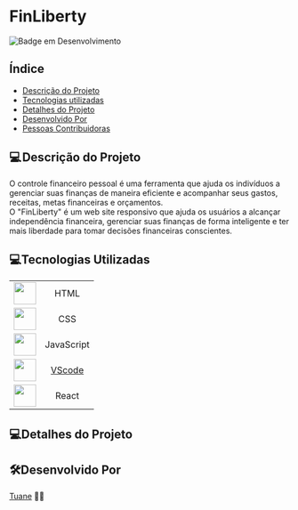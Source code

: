 # FinLiberty

![Badge em Desenvolvimento ](http://img.shields.io/static/v1?label=STATUS&message=EM%20DESENVOLVIMENTO&color=GREEN&style=for-the-badge )


</div>
<h2>Índice</h2>

* [Descrição do Projeto](#descrição-do-projeto)
* [Tecnologias utilizadas](#tecnologias-utilizadas)
* [Detalhes do Projeto](#detalhes-do-projeto)
* [Desenvolvido Por](#desenvolvido-por)
* [Pessoas Contribuidoras](#pessoas-contribuidoras)


<h2>💻 Descrição do Projeto</h2>

<p>
  
O controle financeiro pessoal é uma ferramenta que ajuda os indivíduos a gerenciar suas finanças de maneira eficiente e acompanhar seus gastos, receitas, metas financeiras e orçamentos.
<br>
 O "FinLiberty"  é um  web site responsivo  que ajuda os usuários a alcançar independência financeira, gerenciar suas finanças de forma inteligente e ter mais liberdade para tomar decisões financeiras conscientes.    
</p>

<h2>💻Tecnologias Utilizadas</h2>

|     |   |
| :--------: | :--------: |    
| <img src="https://cdn.jsdelivr.net/gh/devicons/devicon/icons/html5/html5-original-wordmark.svg" width="40" height="40" /> | HTML | 
| <img src="https://cdn.jsdelivr.net/gh/devicons/devicon/icons/css3/css3-original-wordmark.svg" width="40" height="40" /> | CSS |   
| <img src="https://cdn.jsdelivr.net/gh/devicons/devicon/icons/javascript/javascript-original.svg" width="40" height="40" /> | JavaScript |  
| <img src="https://cdn.jsdelivr.net/gh/devicons/devicon/icons/vscode/vscode-original.svg" width="40" height="40" /> | [VScode](https://code.visualstudio.com/download) |        
| <img src="https://cdn.jsdelivr.net/gh/devicons/devicon/icons/react/react-original.svg" width="40" height="40" /> | React |


          

<h2>💻Detalhes do Projeto</h2>

<p>

  
   
          
</p>

<h2>🛠Desenvolvido Por</h2>

 [Tuane](https://www.linkedin.com/in/tuane-mendes/) 👩‍🎓  


































